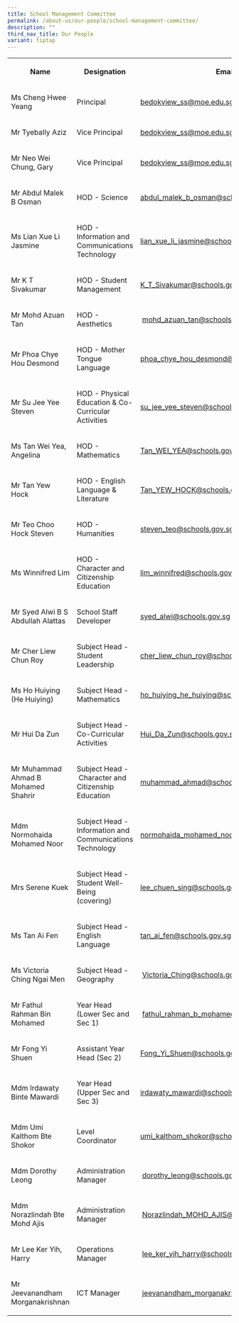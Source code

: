 ```yaml
---
title: School Management Committee
permalink: /about-us/our-people/school-management-committee/
description: ""
third_nav_title: Our People
variant: tiptap
---
```

<table style="minWidth: 75px">
<colgroup>
<col>
<col>
<col>
</colgroup>
<tbody>
<tr>
<th rowspan="1" colspan="1">
<p>Name</p>
</th>
<th rowspan="1" colspan="1">
<p>Designation</p>
</th>
<th rowspan="1" colspan="1">
<p>Email</p>
</th>
</tr>
<tr>
<td rowspan="1" colspan="1">
<p>Ms Cheng Hwee Yeang</p>
</td>
<td rowspan="1" colspan="1">
<p>Principal</p>
</td>
<td rowspan="1" colspan="1">
<p><a href="mailto:bedokview_ss@moe.edu.sg" rel="noopener noreferrer nofollow" target="_blank">bedokview_ss@moe.edu.sg</a>
</p>
</td>
</tr>
<tr>
<td rowspan="1" colspan="1">
<p>Mr Tyebally Aziz</p>
</td>
<td rowspan="1" colspan="1">
<p>Vice Principal</p>
</td>
<td rowspan="1" colspan="1">
<p><a href="mailto:bedokview_ss@moe.edu.sg" rel="noopener noreferrer nofollow" target="_blank">bedokview_ss@moe.edu.sg</a>
</p>
</td>
</tr>
<tr>
<td rowspan="1" colspan="1">
<p>Mr Neo Wei Chung, Gary</p>
</td>
<td rowspan="1" colspan="1">
<p>Vice Principal</p>
</td>
<td rowspan="1" colspan="1">
<p><a href="mailto:bedokview_ss@moe.edu.sg" rel="noopener noreferrer nofollow" target="_blank">bedokview_ss@moe.edu.sg</a>
</p>
</td>
</tr>
<tr>
<td rowspan="1" colspan="1">
<p>Mr Abdul Malek B Osman</p>
</td>
<td rowspan="1" colspan="1">
<p>HOD - Science</p>
</td>
<td rowspan="1" colspan="1">
<p><a href="mailto:abdul_malek_b_osman@schools.gov.sg" rel="noopener noreferrer nofollow" target="_blank">abdul_malek_b_osman@schools.gov.sg</a>
</p>
</td>
</tr>
<tr>
<td rowspan="1" colspan="1">
<p>Ms Lian Xue Li Jasmine</p>
</td>
<td rowspan="1" colspan="1">
<p>HOD - Information and Communications Technology</p>
</td>
<td rowspan="1" colspan="1">
<p><a href="mailto:lian_xue_li_jasmine@schools.gov.sg" rel="noopener noreferrer nofollow" target="_blank">lian_xue_li_jasmine@schools.gov.sg</a>
</p>
</td>
</tr>
<tr>
<td rowspan="1" colspan="1">
<p>Mr K T Sivakumar</p>
</td>
<td rowspan="1" colspan="1">
<p>HOD - Student Management</p>
</td>
<td rowspan="1" colspan="1">
<p><a href="mailto:K_T_Sivakumar@schools.gov.sg" rel="noopener noreferrer nofollow" target="_blank">K_T_Sivakumar@schools.gov.sg</a>
</p>
</td>
</tr>
<tr>
<td rowspan="1" colspan="1">
<p>Mr Mohd Azuan Tan</p>
</td>
<td rowspan="1" colspan="1">
<p>HOD - Aesthetics</p>
</td>
<td rowspan="1" colspan="1">
<p>&nbsp;<a href="mailto:mohd_azuan_tan@schools.gov.sg" rel="noopener noreferrer nofollow" target="_blank">mohd_azuan_tan@schools.gov.sg</a>
</p>
</td>
</tr>
<tr>
<td rowspan="1" colspan="1">
<p>Mr Phoa Chye Hou Desmond</p>
</td>
<td rowspan="1" colspan="1">
<p>HOD - Mother Tongue Language</p>
</td>
<td rowspan="1" colspan="1">
<p><a href="mailto:phoa_chye_hou_desmond@schools.gov.sg" rel="noopener noreferrer nofollow" target="_blank">phoa_chye_hou_desmond@schools.gov.sg</a>
</p>
</td>
</tr>
<tr>
<td rowspan="1" colspan="1">
<p>Mr Su Jee Yee Steven</p>
</td>
<td rowspan="1" colspan="1">
<p>HOD - Physical Education &amp; Co-Curricular Activities</p>
</td>
<td rowspan="1" colspan="1">
<p><a href="mailto:su_jee_yee_steven@schools.gov.sg" rel="noopener noreferrer nofollow" target="_blank">su_jee_yee_steven@schools.gov.sg</a>
</p>
</td>
</tr>
<tr>
<td rowspan="1" colspan="1">
<p>Ms Tan Wei Yea, Angelina</p>
</td>
<td rowspan="1" colspan="1">
<p>HOD - Mathematics</p>
</td>
<td rowspan="1" colspan="1">
<p><a href="mailto:Tan_WEI_YEA@schools.gov.sg" rel="noopener noreferrer nofollow" target="_blank">Tan_WEI_YEA@schools.gov.sg</a>
</p>
</td>
</tr>
<tr>
<td rowspan="1" colspan="1">
<p>Mr Tan Yew Hock</p>
</td>
<td rowspan="1" colspan="1">
<p>HOD - English Language &amp; Literature</p>
</td>
<td rowspan="1" colspan="1">
<p><a href="mailto:Tan_YEW_HOCK@schools.gov.sg" rel="noopener noreferrer nofollow" target="_blank">Tan_YEW_HOCK@schools.gov.sg</a>
</p>
</td>
</tr>
<tr>
<td rowspan="1" colspan="1">
<p>Mr Teo Choo Hock Steven</p>
</td>
<td rowspan="1" colspan="1">
<p>HOD - Humanities</p>
</td>
<td rowspan="1" colspan="1">
<p><a href="mailto:steven_teo@schools.gov.sg" rel="noopener noreferrer nofollow" target="_blank">steven_teo@schools.gov.sg</a>
</p>
</td>
</tr>
<tr>
<td rowspan="1" colspan="1">
<p>Ms Winnifred Lim</p>
</td>
<td rowspan="1" colspan="1">
<p>HOD - Character and Citizenship Education</p>
</td>
<td rowspan="1" colspan="1">
<p><a href="mailto:lim_winnifred@schools.gov.sg" rel="noopener noreferrer nofollow" target="_blank">lim_winnifred@schools.gov.sg</a>
</p>
</td>
</tr>
<tr>
<td rowspan="1" colspan="1">
<p>Mr Syed Alwi B S Abdullah Alattas</p>
</td>
<td rowspan="1" colspan="1">
<p>School Staff Developer</p>
</td>
<td rowspan="1" colspan="1">
<p><a href="mailto:syed_alwi@schools.gov.sg" rel="noopener noreferrer nofollow" target="_blank">syed_alwi@schools.gov.sg</a>
</p>
</td>
</tr>
<tr>
<td rowspan="1" colspan="1">
<p>Mr Cher Liew Chun Roy</p>
</td>
<td rowspan="1" colspan="1">
<p>Subject Head - Student Leadership</p>
</td>
<td rowspan="1" colspan="1">
<p><a href="mailto:cher_liew_chun_roy@schools.gov.sg" rel="noopener noreferrer nofollow" target="_blank">cher_liew_chun_roy@schools.gov.sg</a>
</p>
</td>
</tr>
<tr>
<td rowspan="1" colspan="1">
<p>Ms Ho Huiying (He Huiying)</p>
</td>
<td rowspan="1" colspan="1">
<p>Subject Head - Mathematics</p>
</td>
<td rowspan="1" colspan="1">
<p><a href="mailto:ho_huiying_he_huiying@schools.gov.sg" rel="noopener noreferrer nofollow" target="_blank">ho_huiying_he_huiying@schools.gov.sg</a>
</p>
</td>
</tr>
<tr>
<td rowspan="1" colspan="1">
<p>Mr Hui Da Zun</p>
</td>
<td rowspan="1" colspan="1">
<p>Subject Head - Co-Curricular Activities</p>
</td>
<td rowspan="1" colspan="1">
<p><a href="mailto:Hui_Da_Zun@schools.gov.sg" rel="noopener noreferrer nofollow" target="_blank">Hui_Da_Zun@schools.gov.sg</a>
</p>
</td>
</tr>
<tr>
<td rowspan="1" colspan="1">
<p>Mr Muhammad Ahmad B Mohamed Shahrir</p>
</td>
<td rowspan="1" colspan="1">
<p>Subject Head -&nbsp;Character and Citizenship Education</p>
</td>
<td rowspan="1" colspan="1">
<p><a href="mailto:muhammad_ahmad@schools.gov.sg" rel="noopener noreferrer nofollow" target="_blank">muhammad_ahmad@schools.gov.sg</a>
</p>
</td>
</tr>
<tr>
<td rowspan="1" colspan="1">
<p>Mdm Normohaida Mohamed Noor</p>
</td>
<td rowspan="1" colspan="1">
<p>Subject Head - Information and Communications Technology</p>
</td>
<td rowspan="1" colspan="1">
<p><a href="mailto:normohaida_mohamed_noor@schools.gov.sg" rel="noopener noreferrer nofollow" target="_blank">normohaida_mohamed_noor@schools.gov.sg</a>
</p>
</td>
</tr>
<tr>
<td rowspan="1" colspan="1">
<p>Mrs Serene Kuek</p>
</td>
<td rowspan="1" colspan="1">
<p>Subject Head - Student Well-Being
<br>(covering)</p>
</td>
<td rowspan="1" colspan="1">
<p><a href="mailto:lee_chuen_sing@schools.gov.sg" rel="noopener noreferrer nofollow" target="_blank">lee_chuen_sing@schools.gov.sg</a>
</p>
</td>
</tr>
<tr>
<td rowspan="1" colspan="1">
<p>Ms Tan Ai Fen</p>
</td>
<td rowspan="1" colspan="1">
<p>Subject Head - English Language</p>
</td>
<td rowspan="1" colspan="1">
<p><a href="mailto:tan_ai_fen@schools.gov.sg" rel="noopener noreferrer nofollow" target="_blank">tan_ai_fen@schools.gov.sg</a>
</p>
</td>
</tr>
<tr>
<td rowspan="1" colspan="1">
<p>Ms Victoria Ching Ngai Men</p>
</td>
<td rowspan="1" colspan="1">
<p>Subject Head - Geography</p>
</td>
<td rowspan="1" colspan="1">
<p>&nbsp;<a href="mailto:Victoria_Ching@schools.gov.sg" rel="noopener noreferrer nofollow" target="_blank">Victoria_Ching@schools.gov.sg</a>
</p>
</td>
</tr>
<tr>
<td rowspan="1" colspan="1">
<p>Mr Fathul Rahman Bin Mohamed</p>
</td>
<td rowspan="1" colspan="1">
<p>Year Head (Lower Sec and Sec 1)</p>
</td>
<td rowspan="1" colspan="1">
<p>&nbsp;<a href="mailto:fathul_rahman_b_mohamed@schools.gov.sg" rel="noopener noreferrer nofollow" target="_blank">fathul_rahman_b_mohamed@schools.gov.sg</a>
</p>
</td>
</tr>
<tr>
<td rowspan="1" colspan="1">
<p>Mr Fong Yi Shuen</p>
</td>
<td rowspan="1" colspan="1">
<p>Assistant Year Head (Sec 2)</p>
</td>
<td rowspan="1" colspan="1">
<p><a href="mailto:Fong_Yi_Shuen@schools.gov.sg" rel="noopener noreferrer nofollow" target="_blank">Fong_Yi_Shuen@schools.gov.sg</a>
</p>
</td>
</tr>
<tr>
<td rowspan="1" colspan="1">
<p>Mdm Irdawaty Binte Mawardi</p>
</td>
<td rowspan="1" colspan="1">
<p>Year Head (Upper Sec and Sec 3)</p>
</td>
<td rowspan="1" colspan="1">
<p><a href="mailto:irdawaty_mawardi@schools.gov.sg" rel="noopener noreferrer nofollow" target="_blank">irdawaty_mawardi@schools.gov.sg</a>
</p>
</td>
</tr>
<tr>
<td rowspan="1" colspan="1">
<p>Mdm Umi Kalthom Bte Shokor</p>
</td>
<td rowspan="1" colspan="1">
<p>Level Coordinator</p>
</td>
<td rowspan="1" colspan="1">
<p><a href="mailto:umi_kalthom_shokor@schools.gov.sg" rel="noopener noreferrer nofollow" target="_blank">umi_kalthom_shokor@schools.gov.sg</a>
</p>
</td>
</tr>
<tr>
<td rowspan="1" colspan="1">
<p>Mdm Dorothy Leong</p>
</td>
<td rowspan="1" colspan="1">
<p>Administration Manager</p>
</td>
<td rowspan="1" colspan="1">
<p>&nbsp;<a href="mailto:dorothy_leong@schools.gov.sg" rel="noopener noreferrer nofollow" target="_blank">dorothy_leong@schools.gov.sg</a>
</p>
</td>
</tr>
<tr>
<td rowspan="1" colspan="1">
<p>Mdm Norazlindah Bte Mohd Ajis</p>
</td>
<td rowspan="1" colspan="1">
<p>Administration Manager</p>
</td>
<td rowspan="1" colspan="1">
<p>&nbsp;<a href="mailto:Norazlindah_MOHD_AJIS@schools.gov.sg" rel="noopener noreferrer nofollow" target="_blank">Norazlindah_MOHD_AJIS@schools.gov.sg</a>
</p>
</td>
</tr>
<tr>
<td rowspan="1" colspan="1">
<p>Mr Lee Ker Yih, Harry</p>
</td>
<td rowspan="1" colspan="1">
<p>Operations Manager</p>
</td>
<td rowspan="1" colspan="1">
<p>&nbsp;<a href="mailto:lee_ker_yih_harry@schools.gov.sg" rel="noopener noreferrer nofollow" target="_blank">lee_ker_yih_harry@schools.gov.sg</a>
</p>
</td>
</tr>
<tr>
<td rowspan="1" colspan="1">
<p>Mr Jeevanandham Morganakrishnan</p>
</td>
<td rowspan="1" colspan="1">
<p>ICT Manager</p>
</td>
<td rowspan="1" colspan="1">
<p>&nbsp;<a href="mailto:jeevanandham_morganakrishnan@schools.gov.sg" rel="noopener noreferrer nofollow" target="_blank">jeevanandham_morganakrishnan@schools.gov.sg</a>
</p>
</td>
</tr>
</tbody>
</table>
<p></p>